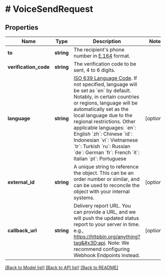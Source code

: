 # # VoiceSendRequest

## Properties

Name | Type | Description | Notes
------------ | ------------- | ------------- | -------------
**to** | **string** | The recipient&#39;s phone number in [E.164](https://en.wikipedia.org/wiki/E.164) format. |
**verification_code** | **string** | The verification code to be sent, 4 to 6 digits. |
**language** | **string** | [ISO 639 Language Code](https://www.iso.org/iso-639-language-codes.html). If not specified, language will be set as &#x60;en&#x60; by default. Notably, in certain countries or regions, language will be automatically set as the local language due to the regional restrictions. Other applicable languages: &#x60;en&#x60;: English &#x60;zh&#x60;: Chinese &#x60;id&#x60;: Indonesian &#x60;vi&#x60;: Vietnamese &#x60;tr&#x60;: Turkish &#x60;ru&#x60;: Russian &#x60;de&#x60;: German &#x60;fr&#x60;: French &#x60;it&#x60;: Italian &#x60;pt&#x60;: Portuguese | [optional]
**external_id** | **string** | A unique string to reference the object. This can be an order number or similar, and can be used to reconcile the object with your internal systems. | [optional]
**callback_url** | **string** | Delivery report URL. You can provide a URL, and we will push the updated status report to your server in time. e.g., https://httpbin.org/anything?tag&#x3D;api. Note: We recommend configuring Webhook Endpoints instead. | [optional]

[[Back to Model list]](../../README.md#models) [[Back to API list]](../../README.md#endpoints) [[Back to README]](../../README.md)
